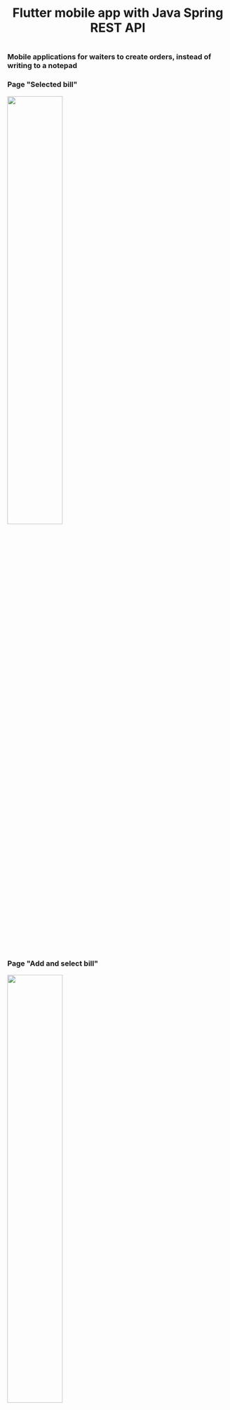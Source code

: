 <h1 align="center">Flutter mobile app with Java Spring REST API<h1/>
<h3>Mobile applications for waiters to create orders, instead of writing to a notepad<h3/>
<p>Page "Selected bill"<p/>
<img src="https://sun9-77.userapi.com/impg/gkxp6PavR1QYGCx9razVB6qzOV0JlquoKXwJnA/C8BjzogH80Y.jpg?size=263x541&quality=96&sign=62d6c263201b609db003b90be6ab0c5c&type=album" height="50%" align="center"/>
 <p>Page "Add and select bill"<p/>
<img src="[https://sun9-77.userapi.com/impg/gkxp6PavR1QYGCx9razVB6qzOV0JlquoKXwJnA/C8BjzogH80Y.jpg?size=263x541&quality=96&sign=62d6c263201b609db003b90be6ab0c5c&type=album](https://sun9-6.userapi.com/impg/KTkq1eymoE6yzaiHeFW5jKjgnMy9nMPze9NPCA/5p5isv4gG3I.jpg?size=266x546&quality=96&sign=d92eb115242e527618aa55a74900e93f&type=album)" height="50%" align="center"/>
